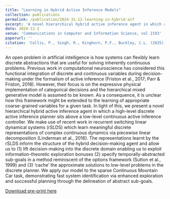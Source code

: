 ```yaml
---
title: "Learning in Hybrid Active Inference Models"
collection: publications
permalink: /publication/2024-31-12-learning-in-hybrid-aif
excerpt: 'A novel hierarchical hybrid active inference agent in which a high-level discrete planner is formed from emergent descriptions discovered by a recurrent switching linear dynamical system generative model.'
date: 2024-12-1
venue: 'Communications in Computer and Information Science, vol 2193'
paperurl: ''
citation: 'Collis, P., Singh, R., Kinghorn, P.F., Buckley, C.L. (2025). Learning in Hybrid Active Inference Models. In: Buckley, C.L., et al. Active Inference. IWAI 2024. Communications in Computer and Information Science, vol 2193. Springer, Cham. https://doi.org/10.1007/978-3-031-77138-5_4'
---
```


An open problem in artificial intelligence is how systems can flexibly learn discrete abstractions that are useful for solving inherently continuous problems. Previous work in computational neuroscience has considered this functional integration of discrete and continuous variables during decision-making under the formalism of active inference (Friston et al., 2017; Parr & Friston, 2018). However, their focus is on the expressive physical implementation of categorical decisions and the hierarchical mixed generative model is assumed to be known. As a consequence, it is unclear how this framework might be extended to the learning of appropriate coarse-grained variables for a given task. In light of this, we present a novel hierarchical hybrid active inference agent in which a high-level discrete active inference planner sits above a low-level continuous active inference controller. We make use of recent work in recurrent switching linear dynamical systems (rSLDS) which learn meaningful discrete representations of complex continuous dynamics via piecewise linear decomposition (Linderman et al., 2016). The representations learnt by the rSLDS inform the structure of the hybrid decision-making agent and allow us to (1) lift decision-making into the discrete domain enabling us to exploit information-theoretic exploration bonuses (2) specify temporally-abstracted sub-goals in a method reminiscent of the options framework (Sutton et al., 1999) and (3) ‘cache’ the approximate solutions to low-level problems in the discrete planner. We apply our model to the sparse Continuous Mountain Car task, demonstrating fast system identification via enhanced exploration and successful planning through the delineation of abstract sub-goals.

[Download pre-print here](https://arxiv.org/pdf/2409.01066)
